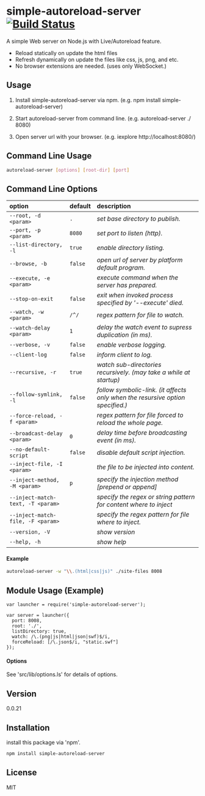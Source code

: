 simple-autoreload-server [![Build Status](https://travis-ci.org/cytb/simple-autoreload-server.png?branch=master)](https://travis-ci.org/cytb/simple-autoreload-server)
========================

A simple Web server on Node.js with Live/Autoreload feature.
  - Reload statically on update the html files
  - Refresh dynamically on update the files like css, js, png, and etc.
  - No browser extensions are needed. (uses only WebSocket.)

Usage
----
  1. Install simple-autoreload-server via npm.
     (e.g. npm install simple-autoreload-server)

  2. Start autoreload-server from command line.
     (e.g. autoreload-server ./ 8080)

  3. Open server url with your browser.
     (e.g. iexplore http://localhost:8080/)

Command Line Usage
----
```sh
autoreload-server [options] [root-dir] [port]
```

Command Line Options
----

option | default | description
:--- | :--- | :---
`--root, -d <param>` | `.` | _set base directory to publish._
`--port, -p <param>` | `8080` | _set port to listen (http)._
`--list-directory, -l` | `true` | _enable directory listing._
`--browse, -b` | `false` | _open url of server by platform default program._
`--execute, -e <param>` |  | _execute command when the server has prepared._
`--stop-on-exit` | `false` | _exit when invoked process specified by '--execute' died._
`--watch, -w <param>` | `/^/` | _regex pattern for file to watch._
`--watch-delay <param>` | `1` | _delay the watch event to supress duplication (in ms)._
`--verbose, -v` | `false` | _enable verbose logging._
`--client-log` | `false` | _inform client to log._
`--recursive, -r` | `true` | _watch sub-directories recursively. (may take a while at startup)_
`--follow-symlink, -l` | `false` | _follow symbolic-link. (it affects only when the resursive option specified.)_
`--force-reload, -f <param>` |  | _regex pattern for file forced to reload the whole page._
`--broadcast-delay <param>` | `0` | _delay time before broadcasting event (in ms)._
`--no-default-script` | `false` | _disable default script injection._
`--inject-file, -I <param>` |  | _the file to be injected into content._
`--inject-method, -M <param>` | `p` | _specify the injection method [prepend or append]_
`--inject-match-text, -T <param>` |  | _specify the regex or string pattern for content where to inject_
`--inject-match-file, -F <param>` |  | _specify the regex pattern for file where to inject._
`--version, -V` |  | _show version_
`--help, -h` |  | _show help_



#### Example

```sh
autoreload-server -w "\\.(html|css|js)" ./site-files 8008
```

Module Usage (Example)
----
```
var launcher = require('simple-autoreload-server');

var server = launcher({
  port: 8008,
  root: './',
  listDirectory: true,
  watch: /\.(png|js|html|json|swf)$/i,
  forceReload: [/\.json$/i, "static.swf"]
});
```

#### Options

See 'src/lib/options.ls' for details of options.


Version
----
0.0.21

Installation
--------------
install this package via 'npm'.

```sh
npm install simple-autoreload-server
```

License
----
MIT

[simple-autoreload-server]:https://github.com/cytb/simple-autoreload-server

